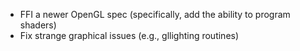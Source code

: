 + FFI a newer OpenGL spec (specifically, add the ability to program shaders)
+ Fix strange graphical issues (e.g., gllighting routines)
